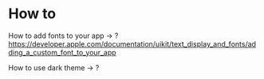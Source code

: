 #  How to

How to add fonts to your app -> ?
https://developer.apple.com/documentation/uikit/text_display_and_fonts/adding_a_custom_font_to_your_app


How to use dark theme -> ?
